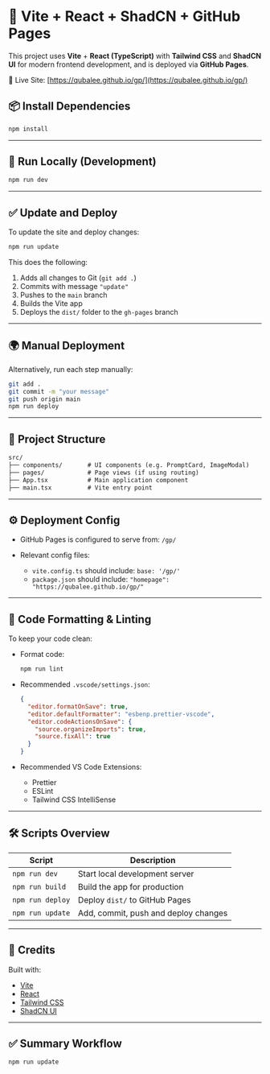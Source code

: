 # 🚀 Vite + React + ShadCN + GitHub Pages

This project uses **Vite** + **React (TypeScript)** with **Tailwind CSS** and **ShadCN UI** for modern frontend development, and is deployed via **GitHub Pages**.

📍 Live Site: [https://qubalee.github.io/gp/](https://qubalee.github.io/gp/)


## 📦 Install Dependencies

```bash
npm install
````

---

## 🧪 Run Locally (Development)

```bash
npm run dev
```

---

## ✅ Update and Deploy

To update the site and deploy changes:

```bash
npm run update
```

This does the following:

1. Adds all changes to Git (`git add .`)
2. Commits with message `"update"`
3. Pushes to the `main` branch
4. Builds the Vite app
5. Deploys the `dist/` folder to the `gh-pages` branch

---

## 🌍 Manual Deployment

Alternatively, run each step manually:

```bash
git add .
git commit -m "your message"
git push origin main
npm run deploy
```

---

## 📁 Project Structure

```txt
src/
├── components/       # UI components (e.g. PromptCard, ImageModal)
├── pages/            # Page views (if using routing)
├── App.tsx           # Main application component
├── main.tsx          # Vite entry point
```

---

## ⚙️ Deployment Config

* GitHub Pages is configured to serve from: `/gp/`
* Relevant config files:

  * `vite.config.ts` should include: `base: '/gp/'`
  * `package.json` should include: `"homepage": "https://qubalee.github.io/gp/"`

---

## 🧹 Code Formatting & Linting

To keep your code clean:

* Format code:

  ```bash
  npm run lint
  ```

* Recommended `.vscode/settings.json`:

  ```json
  {
    "editor.formatOnSave": true,
    "editor.defaultFormatter": "esbenp.prettier-vscode",
    "editor.codeActionsOnSave": {
      "source.organizeImports": true,
      "source.fixAll": true
    }
  }
  ```

* Recommended VS Code Extensions:

  * Prettier
  * ESLint
  * Tailwind CSS IntelliSense

---

## 🛠 Scripts Overview

| Script           | Description                          |
| ---------------- | ------------------------------------ |
| `npm run dev`    | Start local development server       |
| `npm run build`  | Build the app for production         |
| `npm run deploy` | Deploy `dist/` to GitHub Pages       |
| `npm run update` | Add, commit, push and deploy changes |

---

## 🤝 Credits

Built with:

* [Vite](https://vitejs.dev)
* [React](https://react.dev)
* [Tailwind CSS](https://tailwindcss.com)
* [ShadCN UI](https://ui.shadcn.dev)

---

## ✅ Summary Workflow

```bash
npm run update
```


